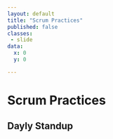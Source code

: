 ```yaml
---
layout: default
title: "Scrum Practices"
published: false
classes:
 - slide
data:
  x: 0
  y: 0

---
```


# Scrum Practices

## Dayly Standup
